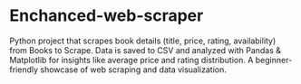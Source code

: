 # Enchanced-web-scraper
Python project that scrapes book details (title, price, rating, availability) from Books to Scrape. Data is saved to CSV and analyzed with Pandas &amp; Matplotlib for insights like average price and rating distribution. A beginner-friendly showcase of web scraping and data visualization.
